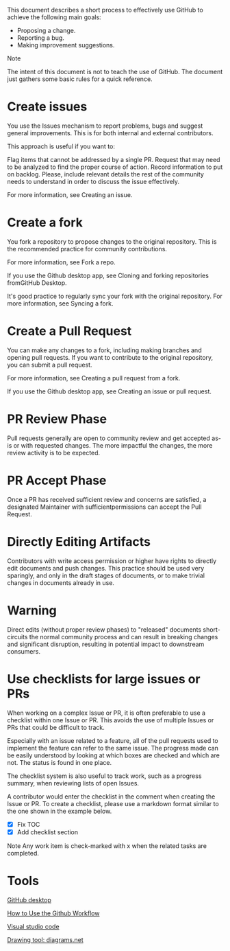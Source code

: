 
This document describes a short process to effectively use GitHub to achieve the following main goals:

- Proposing a change.
- Reporting a bug.
- Making improvement suggestions.

Note

The intent of this document is not to teach the use of GitHub. The document just gathers some basic rules for a quick reference.

# Create issues
You use the Issues mechanism to report problems, bugs and suggest general improvements. This is for both internal and external contributors.

This approach is useful if you want to:

Flag items that cannot be addressed by a single PR.
Request that may need to be analyzed to find the proper course of action.
Record information to put on backlog.
Please, include relevant details the rest of the community needs to understand in order to discuss the issue effectively.

For more information, see Creating an issue.

# Create a fork
You fork a repository to propose changes to the original repository. This is the recommended practice for community contributions.

For more information, see Fork a repo.

If you use the Github desktop app, see Cloning and forking repositories fromGitHub Desktop.

It's good practice to regularly sync your fork with the original repository. For more information, see Syncing a fork.

# Create a Pull Request
You can make any changes to a fork, including making branches and opening pull requests. If you want to contribute to the original repository, you can submit a pull request.

For more information, see Creating a pull request from a fork.

If you use the Github desktop app, see Creating an issue or pull request.

# PR Review Phase
Pull requests generally are open to community review and get accepted as-is or with requested changes. The more impactful the changes, the more review activity is to be expected.

# PR Accept Phase
Once a PR has received sufficient review and concerns are satisfied, a designated Maintainer with sufficientpermissions can accept the Pull Request.

# Directly Editing Artifacts
Contributors with write access permission or higher have rights to directly edit documents and push changes. This practice should be used very sparingly, and only in the draft stages of documents, or to make trivial changes in documents already in use.

# Warning

Direct edits (without proper review phases) to "released" documents short-circuits the normal community process and can result in breaking changes and significant disruption, resulting in potential impact to downstream consumers.

# Use checklists for large issues or PRs
When working on a complex Issue or PR, it is often preferable to use a checklist within one Issue or PR. This avoids the use of multiple Issues or PRs that could be difficult to track.

Especially with an issue related to a feature, all of the pull requests used to implement the feature can refer to the same issue. The progress made can be easily understood by looking at which boxes are checked and which are not. The status is found in one place.

The checklist system is also useful to track work, such as a progress summary, when reviewing lists of open Issues.

A contributor would enter the checklist in the comment when creating the Issue or PR. To create a checklist, please use a markdown format similar to the one shown in the example below.

- [x] Fix TOC
- [x] Add checklist section

Note
Any work item is check-marked with x when the related tasks are completed.

# Tools
[GitHub desktop](https://desktop.github.com/)

[How to Use the Github Workflow](https://www.youtube.com/watch?v=8UguQzmswC4)

[Visual studio code](https://code.visualstudio.com/)

[Drawing tool: diagrams.net](https://www.diagrams.net/)
